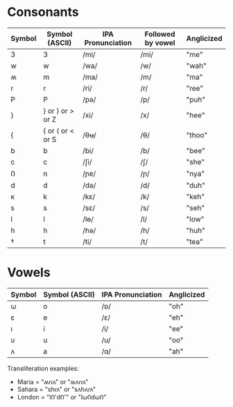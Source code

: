 # Consonants
| Symbol | Symbol (ASCII) | IPA Pronunciation | Followed by vowel | Anglicized |
---------|----------------|-------------------|-------------------|------------|
| 3 | 3 | /mi/ | /mi/ | "me" |
| w | w | /wa/ | /w/ | "wah" |
| ʍ	| m | /ma/ | /m/ | "ma" |
| ɾ | r | /ri/ | /r/ | "ree" |
| P | P | /pə/ | /p/ | "puh" |
| }	| } or ) or > or Z	| /xi/ | /x/ | "hee" |
| {	| { or ( or < or S	| /θʉ/ | /θ/ | "thoo" |
| b | b | /bi/ | /b/ | "bee" |
| c | c | /ʃi/ | /ʃ/ |	"she" |
| Ი | n | /ɲɐ/ | /ɲ/ |	"nya" |
| d | d | /də/ | /d/ |	"duh" |
| к | k | /kɛ/ | /k/ |	"keh" |
| s | s | /sɛ/ | /s/ |	"seh" |
| l | l | /lɵ/ | /l/ |	"low" |
| h	| h | /hə/ | /h/ |	"huh" |
| † | t | /ti/ | /t/ |	"tea" |

# Vowels
| Symbol | Symbol (ASCII) | IPA Pronunciation | Anglicized |
---------|----------------|-------------------|------------|
| ω | o | /ɒ/ |	"oh" |
| ε | e | /ε/ |	"eh" |
| ı | i | /i/ |	"ee" |
| υ | u | /u/ |	"oo" |
| ʌ | a | /ɑ/ |	"ah" |

Transliteration examples:
- Maria = "ʍɾıʌ" or "ʍʌɾıʌ"
- Sahara = "shɾʌ" or "sʌhʌɾʌ"
- London = "lᲘ'dᲘ'" or "lωᲘdωᲘ"